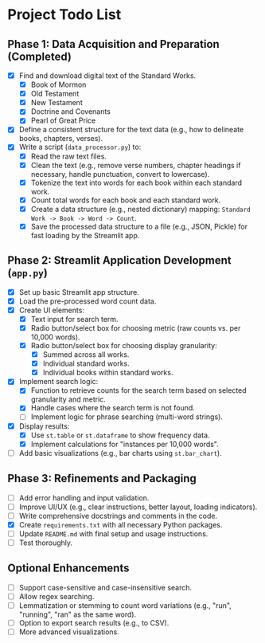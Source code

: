 # Project Todo List

## Phase 1: Data Acquisition and Preparation (Completed)

- [x] Find and download digital text of the Standard Works.
    - [x] Book of Mormon
    - [x] Old Testament
    - [x] New Testament
    - [x] Doctrine and Covenants
    - [x] Pearl of Great Price
- [x] Define a consistent structure for the text data (e.g., how to delineate books, chapters, verses).
- [x] Write a script (`data_processor.py`) to:
    - [x] Read the raw text files.
    - [x] Clean the text (e.g., remove verse numbers, chapter headings if necessary, handle punctuation, convert to lowercase).
    - [x] Tokenize the text into words for each book within each standard work.
    - [x] Count total words for each book and each standard work.
    - [x] Create a data structure (e.g., nested dictionary) mapping: `Standard Work -> Book -> Word -> Count`.
    - [x] Save the processed data structure to a file (e.g., JSON, Pickle) for fast loading by the Streamlit app.

## Phase 2: Streamlit Application Development (`app.py`)

- [x] Set up basic Streamlit app structure.
- [x] Load the pre-processed word count data.
- [x] Create UI elements:
    - [x] Text input for search term.
    - [x] Radio button/select box for choosing metric (raw counts vs. per 10,000 words).
    - [x] Radio button/select box for choosing display granularity:
        - [x] Summed across all works.
        - [x] Individual standard works.
        - [x] Individual books within standard works.
- [x] Implement search logic:
    - [x] Function to retrieve counts for the search term based on selected granularity and metric.
    - [x] Handle cases where the search term is not found.
    - [ ] Implement logic for phrase searching (multi-word strings).
- [x] Display results:
    - [x] Use `st.table` or `st.dataframe` to show frequency data.
    - [x] Implement calculations for "instances per 10,000 words".
- [ ] Add basic visualizations (e.g., bar charts using `st.bar_chart`).

## Phase 3: Refinements and Packaging

- [ ] Add error handling and input validation.
- [ ] Improve UI/UX (e.g., clear instructions, better layout, loading indicators).
- [ ] Write comprehensive docstrings and comments in the code.
- [x] Create `requirements.txt` with all necessary Python packages.
- [ ] Update `README.md` with final setup and usage instructions.
- [ ] Test thoroughly.

## Optional Enhancements

- [ ] Support case-sensitive and case-insensitive search.
- [ ] Allow regex searching.
- [ ] Lemmatization or stemming to count word variations (e.g., "run", "running", "ran" as the same word).
- [ ] Option to export search results (e.g., to CSV).
- [ ] More advanced visualizations. 